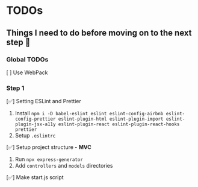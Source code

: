 # TODOs

## Things I need to do before moving on to the next step :construction:

### Global TODOs

[ ] Use WebPack

### Step 1

[:white_check_mark:] Setting ESLint and Prettier

1.  Install `npm i -D babel-eslint eslint eslint-config-airbnb eslint-config-prettier eslint-plugin-html eslint-plugin-import eslint-plugin-jsx-a11y eslint-plugin-react eslint-plugin-react-hooks prettier`
2.  Setup `.eslintrc`

[:white_check_mark:] Setup project structure - **MVC**

1.  Run `npx express-generator`
2.  Add `controllers` and `models` directories

[:white_check_mark:] Make start.js script
